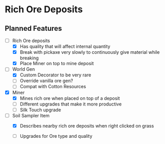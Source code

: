 # Rich Ore Deposits

## Planned Features

- [ ] Rich Ore deposits
  - [x] Has quality that will affect internal quantity
  - [x] Break with pickaxe very slowly to continuously give material while breaking
  - [x] Place Miner on top to mine deposit
  
- [ ] World Gen
  - [x] Custom Decorator to be very rare
  - [ ] Override vanilla ore gen?
  - [ ] Compat with Cotton Resources
  
- [x] Miner
  - [x] Mines rich ore when placed on top of a deposit
  - [ ] Different upgrades that make it more productive
  - [ ] Silk Touch upgrade
 
- [ ] Soil Sampler Item
  - [x] Describes nearby rich ore deposits when right clicked on grass
  - [ ] Upgrades for Ore type and quality
 